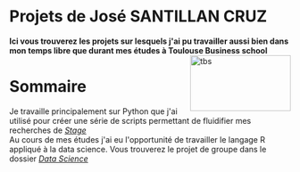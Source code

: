 # Projets de José SANTILLAN CRUZ

**Ici vous trouverez les projets sur lesquels j'ai pu travailler aussi bien dans mon temps libre que durant mes études à Toulouse Business school**
<br>
<a href="https://www.tbs-education.fr/formation/grande-ecole/parcours/m1/?nab=0"><img src = "https://www.tbs-education.fr/content/themes/tbs_2019/src/img/static/logo-tbs-menu-mobile.svg" style="float: right; height: 100px; width: 180px; display: inline" alt="tbs"/> </a>

# Sommaire

Je travaille principalement sur Python que j'ai utilisé pour créer une série de scripts permettant de fluidifier mes recherches de [*Stage*](https://github.com/j-santillan-cruz/projects/tree/main/stage)<br>
Au cours de mes études j'ai eu l'opportunité de travailler le langage R appliqué à la data science. Vous trouverez le projet de groupe dans le dossier [*Data Science*](https://github.com/j-santillan-cruz/projects/tree/main/data%20science)
